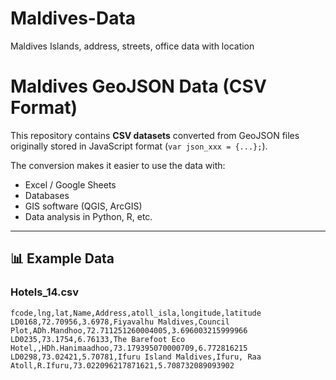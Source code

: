 # Maldives-Data
Maldives Islands, address, streets, office data with location
# Maldives GeoJSON Data (CSV Format)

This repository contains **CSV datasets** converted from GeoJSON files originally stored in JavaScript format (`var json_xxx = {...};`).  

The conversion makes it easier to use the data with:
- Excel / Google Sheets  
- Databases  
- GIS software (QGIS, ArcGIS)  
- Data analysis in Python, R, etc.  

---

## 📊 Example Data

### Hotels_14.csv
```csv
fcode,lng,lat,Name,Address,atoll_isla,longitude,latitude
LD0168,72.70956,3.6978,Fiyavalhu Maldives,Council Plot,ADh.Mandhoo,72.711251260004005,3.696003215999966
LD0235,73.1754,6.76133,The Barefoot Eco Hotel,,HDh.Hanimaadhoo,73.179395070000709,6.772816215
LD0298,73.02421,5.70781,Ifuru Island Maldives,Ifuru, Raa Atoll,R.Ifuru,73.022096217871621,5.708732089093902
